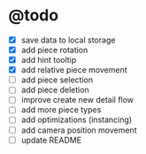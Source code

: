 # @todo

- [x] save data to local storage
- [x] add piece rotation
- [x] add hint tooltip
- [x] add relative piece movement
- [ ] add piece selection
- [ ] add piece deletion
- [ ] improve create new detail flow
- [ ] add more piece types
- [ ] add optimizations (instancing)
- [ ] add camera position movement
- [ ] update README
